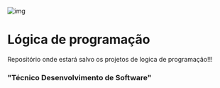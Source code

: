 ![img](https://file-uploads.teachablecdn.com/15e29813e8d140c29233deb4c87acff1/df3518e4d32b40c994c401df91c635cd)


# Lógica de programação 
Repositório onde estará salvo os projetos de logica de programação!!! 

###     "Técnico Desenvolvimento de Software"  
